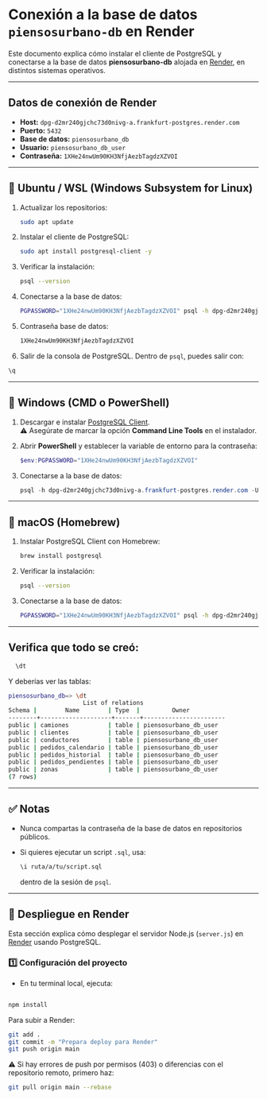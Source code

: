 # Conexión a la base de datos `piensosurbano-db` en Render

Este documento explica cómo instalar el cliente de PostgreSQL y conectarse a la base de datos **piensosurbano-db** alojada en [Render](https://render.com), en distintos sistemas operativos.

---

## Datos de conexión de Render

- **Host:** `dpg-d2mr240gjchc73d0nivg-a.frankfurt-postgres.render.com`
- **Puerto:** `5432`
- **Base de datos:** `piensosurbano_db`
- **Usuario:** `piensosurbano_db_user`
- **Contraseña:** `1XHe24nwUm90KH3NfjAezbTagdzXZVOI`

---

## 🔹 Ubuntu / WSL (Windows Subsystem for Linux)

1. Actualizar los repositorios:
   ```bash
   sudo apt update
   ```

2. Instalar el cliente de PostgreSQL:
   ```bash
   sudo apt install postgresql-client -y
   ```

3. Verificar la instalación:
   ```bash
   psql --version
   ```

4. Conectarse a la base de datos:
   ```bash
   PGPASSWORD="1XHe24nwUm90KH3NfjAezbTagdzXZVOI" psql -h dpg-d2mr240gjchc73d0nivg-a.frankfurt-postgres.render.com -U piensosurbano_db_user -d piensosurbano_db -p 5432
   ```

5. Contraseña base de datos:
   ```bash
   1XHe24nwUm90KH3NfjAezbTagdzXZVOI
   ```
6. Salir de la consola de PostgreSQL. Dentro de `psql`, puedes salir con:

```sql
\q
```
---

## 🔹 Windows (CMD o PowerShell)

1. Descargar e instalar [PostgreSQL Client](https://www.postgresql.org/download/windows/).  
   ⚠️ Asegúrate de marcar la opción **Command Line Tools** en el instalador.

2. Abrir **PowerShell** y establecer la variable de entorno para la contraseña:
   ```powershell
   $env:PGPASSWORD="1XHe24nwUm90KH3NfjAezbTagdzXZVOI"
   ```

3. Conectarse a la base de datos:
   ```powershell
   psql -h dpg-d2mr240gjchc73d0nivg-a.frankfurt-postgres.render.com -U piensosurbano_db_user -d piensosurbano_db -p 5432
   ```

---

## 🔹 macOS (Homebrew)

1. Instalar PostgreSQL Client con Homebrew:
   ```bash
   brew install postgresql
   ```

2. Verificar la instalación:
   ```bash
   psql --version
   ```

3. Conectarse a la base de datos:
   ```bash
   PGPASSWORD="1XHe24nwUm90KH3NfjAezbTagdzXZVOI" psql -h dpg-d2mr240gjchc73d0nivg-a.frankfurt-postgres.render.com -U piensosurbano_db_user -d piensosurbano_db -p 5432
   ```

---
## Verifica que todo se creó:

 ```bash
   \dt
   ```

Y deberías ver las tablas:

 ```bash
piensosurbano_db=> \dt
                      List of relations
 Schema |        Name        | Type  |         Owner
--------+--------------------+-------+-----------------------
 public | camiones           | table | piensosurbano_db_user
 public | clientes           | table | piensosurbano_db_user
 public | conductores        | table | piensosurbano_db_user
 public | pedidos_calendario | table | piensosurbano_db_user
 public | pedidos_historial  | table | piensosurbano_db_user
 public | pedidos_pendientes | table | piensosurbano_db_user
 public | zonas              | table | piensosurbano_db_user
(7 rows)
 ```
---

## ✅ Notas

- Nunca compartas la contraseña de la base de datos en repositorios públicos.
- Si quieres ejecutar un script `.sql`, usa:
  ```bash
  \i ruta/a/tu/script.sql
  ```
  
  dentro de la sesión de `psql`.

---

## 🚀 Despliegue en Render

Esta sección explica cómo desplegar el servidor Node.js (`server.js`) en [Render](https://render.com/) usando PostgreSQL.

### 1️⃣ Configuración del proyecto
- En tu terminal local, ejecuta:

```bash

npm install
```

Para subir a Render:
```bash
git add .
git commit -m "Prepara deploy para Render"
git push origin main
```

⚠️ Si hay errores de push por permisos (403) o diferencias con el repositorio remoto, primero haz:
```bash
git pull origin main --rebase
```
